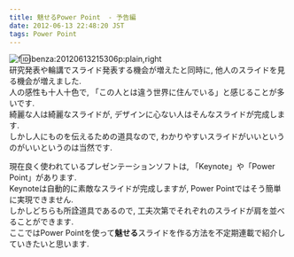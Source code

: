 ```yaml
---
title: 魅せるPower Point  - 予告編
date: 2012-06-13 22:48:20 JST
tags: Power Point
---
```


![f:id:ibenza:20120613215306p:plain,right](http://cdn-ak.f.st-hatena.com/images/fotolife/i/ibenza/20120613/20120613215306.png)<br />
研究発表や輪講でスライド発表する機会が増えたと同時に, 他人のスライドを見る機会が増えました.<br />
人の感性も十人十色で, 「この人とは違う世界に住んでいる」と感じることが多いです.<br />
綺麗な人は綺麗なスライドが, デザインに心ない人はそんなスライドが完成します.<br />
しかし人にものを伝えるための道具なので, わかりやすいスライドがいいというのがいいというのは当然です.

現在良く使われているプレゼンテーションソフトは, 「Keynote」や「Power Point」があります.<br />
Keynoteは自動的に素敵なスライドが完成しますが, Power Pointではそう簡単に実現できません.<br />
しかしどちらも所詮道具であるので, 工夫次第でそれぞれのスライドが肩を並べることができます.<br />
ここではPower Pointを使って**魅せる**スライドを作る方法を不定期連載で紹介していきたいと思います.

